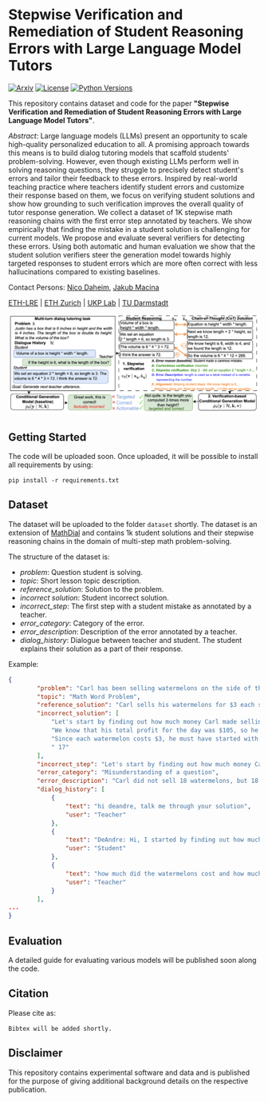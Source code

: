 # Stepwise Verification and Remediation of Student Reasoning Errors with Large Language Model Tutors
[![Arxiv](https://img.shields.io/badge/Arxiv-2407.09136-red?style=flat-square&logo=arxiv&logoColor=white)](https://arxiv.org/pdf/2407.09136)
[![License](https://img.shields.io/github/license/UKPLab/ukp-project-template)](https://creativecommons.org/licenses/by/4.0/deed.en)
[![Python Versions](https://img.shields.io/badge/Python-3.10-blue.svg?style=flat&logo=python&logoColor=white)](https://www.python.org/)

This repository contains dataset and code for the paper **"Stepwise Verification and Remediation of Student Reasoning Errors with Large Language Model Tutors"**.

*Abstract:*
Large language models (LLMs) present an opportunity to scale high-quality personalized education to all. A promising approach towards this means is to build dialog tutoring models that scaffold students' problem-solving. However, even though existing LLMs perform well in solving reasoning questions, they struggle to precisely detect student's errors and tailor their feedback to these errors. Inspired by real-world teaching practice where teachers identify student errors and customize their response based on them, we focus on verifying student solutions and show how grounding to such verification improves the overall quality of tutor response generation. We collect a dataset of 1K stepwise math reasoning chains with the first error step annotated by teachers. We show empirically that finding the mistake in a student solution is challenging for current models. We propose and evaluate several verifiers for detecting these errors.
Using both automatic and human evaluation we show that the student solution verifiers steer the generation model towards highly targeted responses to student errors which are more often correct with less hallucinations compared to existing baselines.

Contact Persons: [Nico Daheim](https://ndaheim.github.io/), [Jakub Macina](https://macina.sk/)

[ETH-LRE](https://lre.inf.ethz.ch/) | [ETH Zurich](https://ethz.ch/en.html) | [UKP Lab](https://www.ukp.tu-darmstadt.de/) | [TU Darmstadt](https://www.tu-darmstadt.de/
)

![Main Figure](figure1.png)

## Getting Started

The code will be uploaded soon. Once uploaded, it will be possible to install all requirements by using: 
  ```
  pip install -r requirements.txt
  ```

## Dataset
The dataset will be uploaded to the folder `dataset` shortly. The dataset is an extension of [MathDial](https://github.com/eth-nlped/mathdial) and contains 1k student solutions and their stepwise reasoning chains in the domain of multi-step math problem-solving.

The structure of the dataset is:
- *problem*: Question student is solving.
- *topic*: Short lesson topic description.
- *reference_solution*: Solution to the problem.
- *incorrect solution*: Student incorrect solution.
- *incorrect_step*: The first step with a student mistake as annotated by a teacher.
- *error_category*: Category of the error.
- *error_description*: Description of the error annotated by a teacher. 
- *dialog_history*: Dialogue between teacher and student. The student explains their solution as a part of their response.


Example:
```json
{
        "problem": "Carl has been selling watermelons on the side of the road for $3 each. This evening he went home with $105 in profit and 18 watermelons. How many watermelons did he start out with this morning?",
        "topic": "Math Word Problem",
        "reference_solution": "Carl sells his watermelons for $3 each so today he sold $105 / $3 per watermelon = 35 watermelons.\nHe had 18 watermelons left over, so this morning he started with 18 + 35 = 53 watermelons.\n 53",
        "incorrect_solution": [
            "Let's start by finding out how much money Carl made selling the 18 watermelons. Since he sold each watermelon for $3, he made 18 x $3 = $54.",
            "We know that his total profit for the day was $105, so he must have started with $105 - $54 = $51 worth of watermelons.",
            "Since each watermelon costs $3, he must have started with 51 / $3 = 17 watermelons.",
            " 17"
        ],
        "incorrect_step": "Let's start by finding out how much money Carl made selling the 18 watermelons. Since he sold each watermelon for $3, he made 18 x $3 = $54.",
        "error_category": "Misunderstanding of a question",
        "error_description": "Carl did not sell 18 watermelons, but 18 watermelons are left unsold.",
        "dialog_history": [
            {
                "text": "hi deandre, talk me through your solution",
                "user": "Teacher"
            },
            {
                "text": "DeAndre: Hi, I started by finding out how much money Carl made selling the 18 watermelons. Since he sold each watermelon for $3, he made 18 x $3 = $54. Then I realized that his total profit for the day was $105, so he must have started with $105 - $54 = $51 worth of watermelons. Since each watermelon costs $3, I concluded that he must have started with 51 / $3 = 17 watermelons.",
                "user": "Student"
            },
            {
                "text": "how much did the watermelons cost and how much money did he come home with?",
                "user": "Teacher"
            }
        ],        
...
}
```

## Evaluation
A detailed guide for evaluating various models will be published soon along the code.

## Citation
Please cite as:
```
Bibtex will be added shortly.
```

## Disclaimer
This repository contains experimental software and data and is published for the purpose of giving additional background details on the respective publication.
